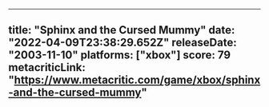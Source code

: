 
---
title: "Sphinx and the Cursed Mummy"
date: "2022-04-09T23:38:29.652Z"
releaseDate: "2003-11-10"
platforms: ["xbox"]
score: 79
metacriticLink: "https://www.metacritic.com/game/xbox/sphinx-and-the-cursed-mummy"
---
